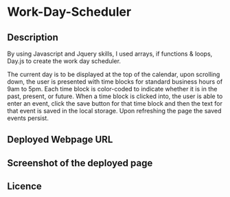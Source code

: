 # Work-Day-Scheduler

## Description

By using Javascript and Jquery skills, I used arrays, if functions & loops, Day.js to create the work day scheduler.

The current day is to be displayed at the top of the calendar, upon scrolling down, the user is presented with time blocks for standard business hours of 9am to 5pm. Each time block is color-coded to indicate whether it is in the past, present, or future.
When a time block is clicked into, the user is able to enter an event, click the save button for that time block and then the text for that event is saved in the local storage. Upon refreshing the page the saved events persist.

## Deployed Webpage URL


## Screenshot of the deployed page



## Licence